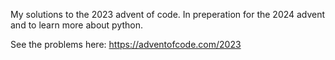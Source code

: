 My solutions to the 2023 advent of code. In preperation for the 2024 advent and to learn more about python.

See the problems here: https://adventofcode.com/2023
